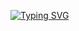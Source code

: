 <!--
WEB HEADER
Made thanks to: https://github.com/denvercoder1/readme-typing-svg
-->

<a href="https://git.io/typing-svg"><img src="https://readme-typing-svg.demolab.com?font=Fira+Code&pause=1000&width=435&lines=Hi%2C+I'm+Adri%C3%A1n+Bertos+G%C3%B3mez+" alt="Typing SVG" /></a>

<!---
PumukyDev/PumukyDev is a ✨ special ✨ repository because its `README.md` (this file) appears on your Ggit@github.com:PumukyDev/PumukyDev.gititHub profile.
You can click the Preview link to take a look at your changes.
--->
